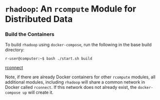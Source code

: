 
<!-- Write your comments here -->
<!-- Edited by Chris Grant 2020-07-23 -->
<!-- TODO: Need to update this file to convey relevant information on rhadoop containers -->

# `rhadoop`:  An `rcompute` Module for Distributed Data

### Build the Containers
To build `rhadoop` using `docker-compose`, run the following in the base build directory:
```console
r-user@computer:~$ bash ./start.sh build 
```
<!--
```shell script
bash ./start.sh build
```
-->
[rconnect](http://localhost:8787)

Note, if there are already Docker containers for other `rcompute` modules, all additional modules, 
including `rhadoop` will share a common network in Docker called `rconnect`.  If this network does 
not already exist, the `docker-compose up` will create it.


<!-- Write your comments here 

## This repo is now read-only for the source code part. 

The issues will be progressively closed and transitioned to one of the specific repos. The wiki will remain here.


This repo is no longer used to develop the RHadoop packages, which have moved into separate repos: 
+ [rhdfs](https://github.com/RevolutionAnalytics/rhdfs), 
+ [rhbase](https://github.com/RevolutionAnalytics/rhbase), 
+ [rmr2](https://github.com/RevolutionAnalytics/rmr2), 
+ [plyrmr](https://github.com/RevolutionAnalytics/plyrmr),
+ [ravro](https://github.com/RevolutionAnalytics/RHadoop/wiki/user%3Eravro%3EHome)

## Refer to the [wiki](https://github.com/RevolutionAnalytics/RHadoop/wiki) for more information.

-->